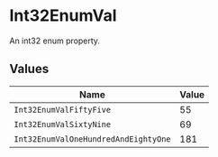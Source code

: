 # Int32EnumVal

An int32 enum property.


## Values

| Name                                 | Value                                |
| ------------------------------------ | ------------------------------------ |
| `Int32EnumValFiftyFive`              | 55                                   |
| `Int32EnumValSixtyNine`              | 69                                   |
| `Int32EnumValOneHundredAndEightyOne` | 181                                  |